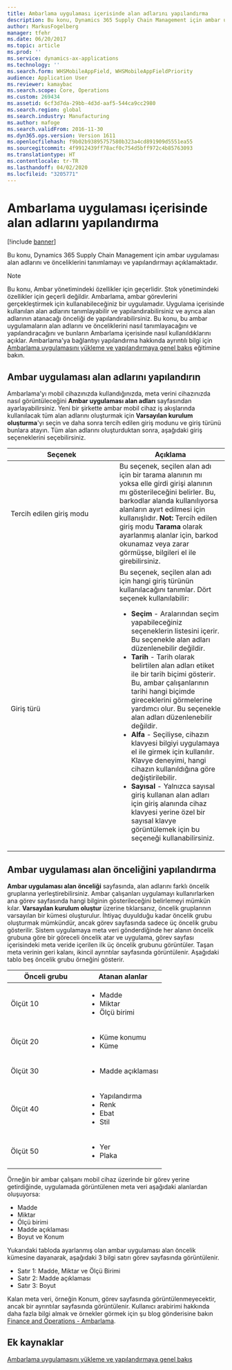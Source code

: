 ```yaml
---
title: Ambarlama uygulaması içerisinde alan adlarını yapılandırma
description: Bu konu, Dynamics 365 Supply Chain Management için ambar uygulaması alan adlarını ve önceliklerini tanımlamayı ve yapılandırmayı açıklamaktadır.
author: MarkusFogelberg
manager: tfehr
ms.date: 06/20/2017
ms.topic: article
ms.prod: ''
ms.service: dynamics-ax-applications
ms.technology: ''
ms.search.form: WHSMobileAppField, WHSMobileAppFieldPriority
audience: Application User
ms.reviewer: kamaybac
ms.search.scope: Core, Operations
ms.custom: 269434
ms.assetid: 6cf3d7da-29bb-4d3d-aaf5-544ca9cc2980
ms.search.region: global
ms.search.industry: Manufacturing
ms.author: mafoge
ms.search.validFrom: 2016-11-30
ms.dyn365.ops.version: Version 1611
ms.openlocfilehash: f9b02b93895757580b323a4cd891909d5551ea55
ms.sourcegitcommit: 4f9912439ff78acf0c754d5bff972c4b85763093
ms.translationtype: HT
ms.contentlocale: tr-TR
ms.lasthandoff: 04/02/2020
ms.locfileid: "3205771"
---
```

# <a name="configure-app-field-names-in-warehousing-app"></a>Ambarlama uygulaması içerisinde alan adlarını yapılandırma

[!include [banner](../includes/banner.md)]

Bu konu, Dynamics 365 Supply Chain Management için ambar uygulaması alan adlarını ve önceliklerini tanımlamayı ve yapılandırmayı açıklamaktadır. 

> [!NOTE]
> Bu konu, Ambar yönetimindeki özellikler için geçerlidir. Stok yönetimindeki özellikler için geçerli değildir. Ambarlama, ambar görevlerini gerçekleştirmek için kullanabileceğiniz bir uygulamadır. Uygulama içerisinde kullanılan alan adlarını tanımlayabilir ve yapılandırabilirsiniz ve ayrıca alan adlarının atanacağı önceliği de yapılandırabilirsiniz. Bu konu, bu ambar uygulamaların alan adlarını ve önceliklerini nasıl tanımlayacağını ve yapılandıracağını ve bunların Ambarlama içerisinde nasıl kullanıldıklarını açıklar. Ambarlama'ya bağlantıyı yapılandırma hakkında ayrıntılı bilgi için [Ambarlama uygulamasını yükleme ve yapılandırmaya genel bakış](install-configure-warehousing-app.md) eğitimine bakın.

## <a name="configure-warehouse-app-field-names"></a>Ambar uygulaması alan adlarını yapılandırın

Ambarlama'yı mobil cihazınızda kullandığınızda, meta verini cihazınızda nasıl görüntüleceğini **Ambar uygulaması alan adları** sayfasından ayarlayabilirsiniz. Yeni bir şirkette ambar mobil cihaz iş akışlarında kullanılacak tüm alan adlarını oluşturmak için **Varsayılan kurulum oluşturma**'yı seçin ve daha sonra tercih edilen giriş modunu ve giriş türünü bunlara atayın. Tüm alan adlarını oluşturduktan sonra, aşağıdaki giriş seçeneklerini seçebilirsiniz.

<table>
<colgroup>
<col width="50%" />
<col width="50%" />
</colgroup>
<thead>
<tr class="header">
<th>Seçenek</th>
<th>Açıklama</th>
</tr>
</thead>
<tbody>
<tr class="odd">
<td>Tercih edilen giriş modu</td>
<td>Bu seçenek, seçilen alan adı için bir tarama alanının mı yoksa elle girdi girişi alanının mı gösterileceğini belirler. Bu, barkodlar alanda kullanılıyorsa alanların ayırt edilmesi için kullanışlıdır. <strong>Not:</strong> Tercih edilen giriş modu <strong>Tarama</strong> olarak ayarlanmış alanlar için, barkod okunamaz veya zarar görmüşse, bilgileri el ile girebilirsiniz.</td>
</tr>
<tr class="even">
<td>Giriş türü</td>
<td>Bu seçenek, seçilen alan adı için hangi giriş türünün kullanılacağını tanımlar. Dört seçenek kullanılabilir:
<ul>
<li><strong>Seçim</strong> - Aralarından seçim yapabileceğiniz seçeneklerin listesini içerir. Bu seçenekle alan adları düzenlenebilir değildir.</li>
<li><strong>Tarih</strong> - Tarih olarak belirtilen alan adları etiket ile bir tarih biçimi gösterir. Bu, ambar çalışanlarının tarihi hangi biçimde gireceklerini görmelerine yardımcı olur. Bu seçenekle alan adları düzenlenebilir değildir.</li>
<li><strong>Alfa</strong> - Seçiliyse, cihazın klavyesi bilgiyi uygulamaya el ile girmek için kullanılır. Klavye deneyimi, hangi cihazın kullanıldığına göre değiştirilebilir.</li>
<li><strong>Sayısal</strong> - Yalnızca sayısal giriş kullanan alan adları için giriş alanında cihaz klavyesi yerine özel bir sayısal klavye görüntülemek için bu seçeneği kullanabilirsiniz.</li>
</ul></td>
</tr>
</tbody>
</table>

## <a name="configure-warehouse-app-field-priority"></a>Ambar uygulaması alan önceliğini yapılandırma

**Ambar uygulaması alan önceliği** sayfasında, alan adlarını farklı öncelik gruplarına yerleştirebilirsiniz. Ambar çalışanları uygulamayı kullanırlarken ana görev sayfasında hangi bilginin gösterileceğini belirlemeyi mümkün kılar. **Varsayılan kurulum oluştur** üzerine tıklarsanız, öncelik gruplarının varsayılan bir kümesi oluşturulur. İhtiyaç duyulduğu kadar öncelik grubu oluşturmak mümkündür, ancak görev sayfasında sadece üç öncelik grubu gösterilir. Sistem uygulamaya meta veri gönderdiğinde her alanın öncelik grubuna göre bir göreceli öncelik atar ve uygulama, görev sayfası içerisindeki meta veride içerilen ilk üç öncelik grubunu görüntüler. Taşan meta verinin geri kalanı, ikincil ayrıntılar sayfasında görüntülenir. Aşağıdaki tablo beş öncelik grubu örneğini gösterir.

<table>
<colgroup>
<col width="50%" />
<col width="50%" />
</colgroup>
<thead>
<tr class="header">
<th>Önceli grubu</th>
<th>Atanan alanlar</th>
</tr>
</thead>
<tbody>
<tr class="odd">
<td> Ölçüt 10</td>
<td><ul>
<li>Madde</li>
<li>Miktar</li>
<li>Ölçü birimi</li>
</ul></td>
</tr>
<tr class="even">
<td> Ölçüt 20</td>
<td><ul>
<li>Küme konumu</li>
<li>Küme</li>
</ul></td>
</tr>
<tr class="odd">
<td> Ölçüt 30</td>
<td><ul>
<li>Madde açıklaması</li>
</ul></td>
</tr>
<tr class="even">
<td> Ölçüt 40</td>
<td><ul>
<li>Yapılandırma</li>
<li>Renk</li>
<li>Ebat</li>
<li>Stil</li>
</ul></td>
</tr>
<tr class="odd">
<td> Ölçüt 50</td>
<td><ul>
<li>Yer</li>
<li>Plaka</li>
</ul></td>
</tr>
</tbody>
</table>

Örneğin bir ambar çalışanı mobil cihaz üzerinde bir görev yerine getirdiğinde, uygulamada görüntülenen meta veri aşağıdaki alanlardan oluşuyorsa:

-   Madde
-   Miktar
-   Ölçü birimi
-   Madde açıklaması
-   Boyut ve Konum

Yukarıdaki tabloda ayarlanmış olan ambar uygulaması alan öncelik kümesine dayanarak, aşağıdaki 3 bilgi satırı görev sayfasında görüntülenir.

-   Satır 1: Madde, Miktar ve Ölçü Birimi
-   Satır 2: Madde açıklaması
-   Satır 3: Boyut

Kalan meta veri, örneğin Konum, görev sayfasında görüntülenmeyecektir, ancak bir ayrıntılar sayfasında görüntülenir. Kullanıcı arabirimi hakkında daha fazla bilgi almak ve örnekler görmek için şu blog gönderisine bakın [Finance and Operations - Ambarlama](https://blogs.msdn.microsoft.com/dynamicsaxscm/2017/01/20/announcing-dynamics-365-for-operations-warehousing/).

<a name="additional-resources"></a>Ek kaynaklar
--------

[Ambarlama uygulamasını yükleme ve yapılandırmaya genel bakış](install-configure-warehousing-app.md)
